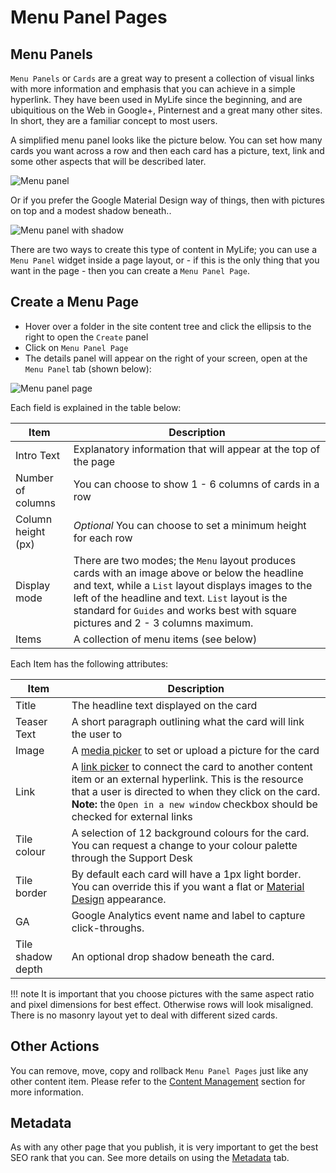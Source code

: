 # Menu Panel Pages

## Menu Panels

`Menu Panels` or `Cards` are a great way to present a collection of visual links with more information and emphasis that you can achieve in a simple hyperlink.  They have been used in MyLife since the beginning, and are ubiquitious on the Web in Google+, Pinternest and a great many other sites.  In short, they are a familiar concept to most users.

A simplified menu panel looks like the picture below.  You can set how many cards you want across a row and then each card has a picture, text, link and some other aspects that will be described later.

![Menu panel](./menu-pages/menu-panel.jpg)

Or if you prefer the Google Material Design way of things, then with pictures on top and a modest shadow beneath..

![Menu panel with shadow](./menu-pages/menu-panel-shadow.jpg)

There are two ways to create this type of content in MyLife; you can use a `Menu Panel` widget inside a page layout, or - if this is the only thing that you want in the page - then you can create a `Menu Panel Page`.

## Create a Menu Page

* Hover over a folder in the site content tree and click the ellipsis to the right to open the `Create` panel
* Click on `Menu Panel Page`
* The details panel will appear on the right of your screen, open at the `Menu Panel` tab (shown below):

![Menu panel page](./menu-pages/menu-panel-page.jpg)

Each field is explained in the table below:

|Item|Description|
| ------------- | ------------- |
|Intro Text|Explanatory information that will appear at the top of the page|
|Number of columns|You can choose to show 1 - 6 columns of cards in a row|
|Column height (px)|_Optional_ You can choose to set a minimum height for each row|
|Display mode|There are two modes; the `Menu` layout produces cards with an image above or below the headline and text, while a `List` layout displays images to the left of the headline and text.  `List` layout is the standard for `Guides` and works best with square pictures and 2 - 3 columns maximum.|
|Items|A collection of menu items (see below)|

Each Item has the following attributes:

|Item|Description|
| ------------- | ------------- |
|Title|The headline text displayed on the card|
|Teaser Text|A short paragraph outlining what the card will link the user to|
|Image|A [media picker](../content-articles/#media-picker) to set or upload a picture for the card|
|Link|A [link picker](../content-articles/#links-picker) to connect the card to another content item or an external hyperlink.  This is the resource that a user is directed to when they click on the card.  __Note:__ the `Open in a new window` checkbox should be checked for external links|
|Tile colour|A selection of 12 background colours for the card.  You can request a change to your colour palette through the Support Desk|
|Tile border|By default each card will have a 1px light border.  You can override this if you want a flat or [Material Design](https://material.google.com/) appearance.|
|GA|Google Analytics event name and label to capture click-throughs.|
|Tile shadow depth|An optional drop shadow beneath the card.|

!!! note
    It is important that you choose pictures with the same aspect ratio and pixel dimensions for best effect. Otherwise rows will look misaligned.  There is no masonry layout yet to deal with different sized cards.

## Other Actions

You can remove, move, copy and rollback `Menu Panel Pages` just like any other content item. Please refer to the [Content Management](../file-management) section for more information.

## Metadata

As with any other page that you publish, it is very important to get the best SEO rank that you can. See more details on using the [Metadata](../content-articles/#metadata) tab.